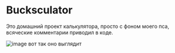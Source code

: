 # Bucksculator
Это домашний проект калькулятора, просто с фоном моего пса, всяческие комментарии приводил в коде.

![image](https://github.com/gipnozhard/Bucksculator/assets/71705375/6d83bf4d-653e-4d3a-9052-0b14be21bfcb)
вот так оно выглядит

